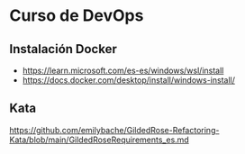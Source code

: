 # Curso de DevOps

## Instalación Docker

- https://learn.microsoft.com/es-es/windows/wsl/install
- https://docs.docker.com/desktop/install/windows-install/

## Kata

https://github.com/emilybache/GildedRose-Refactoring-Kata/blob/main/GildedRoseRequirements_es.md

